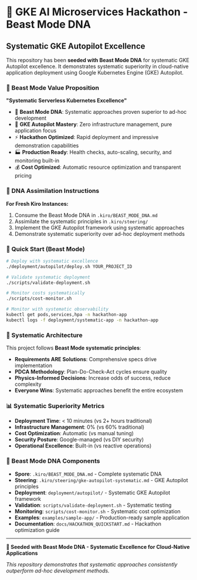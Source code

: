 # 🧬 GKE AI Microservices Hackathon - Beast Mode DNA

## Systematic GKE Autopilot Excellence

This repository has been **seeded with Beast Mode DNA** for systematic GKE Autopilot excellence. It demonstrates systematic superiority in cloud-native application deployment using Google Kubernetes Engine (GKE) Autopilot.

### 🎯 Beast Mode Value Proposition

**"Systematic Serverless Kubernetes Excellence"**

- 🧬 **Beast Mode DNA**: Systematic approaches proven superior to ad-hoc development
- 🚀 **GKE Autopilot Mastery**: Zero infrastructure management, pure application focus
- ⚡ **Hackathon Optimized**: Rapid deployment and impressive demonstration capabilities
- 🏭 **Production Ready**: Health checks, auto-scaling, security, and monitoring built-in
- 💰 **Cost Optimized**: Automatic resource optimization and transparent pricing

### 🧬 DNA Assimilation Instructions

**For Fresh Kiro Instances:**
1. Consume the Beast Mode DNA in `.kiro/BEAST_MODE_DNA.md`
2. Assimilate the systematic principles in `.kiro/steering/`
3. Implement the GKE Autopilot framework using systematic approaches
4. Demonstrate systematic superiority over ad-hoc deployment methods

### 🚀 Quick Start (Beast Mode)

```bash
# Deploy with systematic excellence
./deployment/autopilot/deploy.sh YOUR_PROJECT_ID

# Validate systematic deployment
./scripts/validate-deployment.sh

# Monitor costs systematically
./scripts/cost-monitor.sh

# Monitor with systematic observability
kubectl get pods,services,hpa -n hackathon-app
kubectl logs -f deployment/systematic-app -n hackathon-app
```

### 🎯 Systematic Architecture

This project follows **Beast Mode systematic principles**:

- **Requirements ARE Solutions**: Comprehensive specs drive implementation
- **PDCA Methodology**: Plan-Do-Check-Act cycles ensure quality
- **Physics-Informed Decisions**: Increase odds of success, reduce complexity
- **Everyone Wins**: Systematic approaches benefit the entire ecosystem

### 📊 Systematic Superiority Metrics

- **Deployment Time**: < 10 minutes (vs 2+ hours traditional)
- **Infrastructure Management**: 0% (vs 60% traditional)
- **Cost Optimization**: Automatic (vs manual tuning)
- **Security Posture**: Google-managed (vs DIY security)
- **Operational Excellence**: Built-in (vs reactive operations)

### 🧬 Beast Mode DNA Components

- **Spore**: `.kiro/BEAST_MODE_DNA.md` - Complete systematic DNA
- **Steering**: `.kiro/steering/gke-autopilot-systematic.md` - GKE Autopilot principles
- **Deployment**: `deployment/autopilot/` - Systematic GKE Autopilot framework
- **Validation**: `scripts/validate-deployment.sh` - Systematic testing
- **Monitoring**: `scripts/cost-monitor.sh` - Systematic cost optimization
- **Examples**: `examples/sample-app/` - Production-ready sample application
- **Documentation**: `docs/HACKATHON_QUICKSTART.md` - Hackathon optimization guide

---

**🧬 Seeded with Beast Mode DNA - Systematic Excellence for Cloud-Native Applications**

*This repository demonstrates that systematic approaches consistently outperform ad-hoc development methods.*
